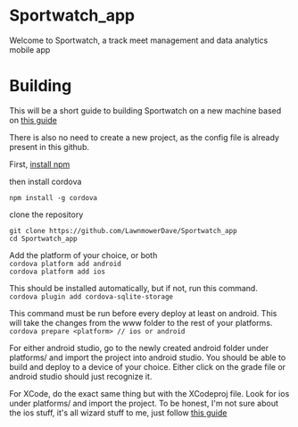 # Sportwatch_app
Welcome to Sportwatch, a track meet management and data analytics mobile app

<h1>Building</h1>

This will be a short guide to building Sportwatch on a new machine based on [this guide](https://cordova.apache.org/docs/en/latest/guide/cli/)

There is also no need to create a new project, as the config file is already present in this github.

First, [install npm](https://www.npmjs.com/get-npm)

then install cordova

`npm install -g cordova`

clone the repository

```
git clone https://github.com/LawnmowerDave/Sportwatch_app
cd Sportwatch_app
```

Add the platform of your choice, or both <br>
`cordova platform add android` <br>
`cordova platform add ios`

This should be installed automatically, but if not, run this command. <br>
`cordova plugin add cordova-sqlite-storage`

This command must be run before every deploy at least on android. This will take the changes from the www folder to the rest
of your platforms.<br>
`cordova prepare <platform> // ios or android`

For either android studio, go to the newly created android folder under platforms/ and import the project into android studio.
You should be able to build and deploy to a device of your choice. Either click on the grade file or android studio should just recognize it.

For XCode, do the exact same thing but with the XCodeproj file. Look for ios under platforms/ and import the project. 
To be honest, I'm not sure about the ios stuff, it's all wizard stuff to me, just follow [this guide](https://cordova.apache.org/docs/en/2.5.0/guide/getting-started/ios/)
